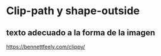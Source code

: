 # Clip-path y shape-outside

## texto adecuado a la forma de la imagen

https://bennettfeely.com/clippy/
